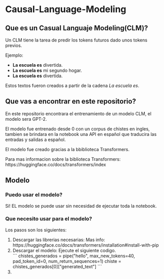 # Causal-Language-Modeling 

<h2>Que es un Casual Languaje Modeling(CLM)?</h2>
<p>Un CLM tiene la tarea de predir los tokens futuros dado unos tokens previos.</p>
<p>Ejemplo:</p> 
<ul>
    <li><b>La escuela es</b> divertida.</li>
    <li><b>La escuela es</b> mi segundo hogar.</li>
    <li><b>La escuela es</b> divertida.</li>
</ul>
<p>Estos textos fueron creados a partir de la cadena <em>La escuela es</em>.</p>


<h2>Que vas a encontrar en este repositorio?</h2>
<p>En este repositorio encontrara el entrenamiento de un modelo CLM, el modelo sera GPT-2.</p>
<p>El modelo fue entrenado desde 0 con un corpus de chistes en ingles, tambien se brindara en la notebook una API en español que traducira las entradas y salidas a español.</p>
<p>El modelo fue creado gracias a la bbiblioteca Transformers.</p>
<p>Para mas informacion sobre la biblioteca Transformers: https://huggingface.co/docs/transformers/index</p>


<h2>Modelo</h2>
<h3>Puedo usar el modelo?</h3>
<p>Si! EL modelo se puede usar sin necesidad de ejecutar toda la notebook.</p>
<h3>Que necesito usar para el modelo?</h3>
<p>Los pasos son los siguientes:</p>
<ol>
    <li>Descargar las librerias necesarias: Mas info: https://huggingface.co/docs/transformers/installation#install-with-pip</li>
    <li>Descargar el modelo: Ejecute el siguiente codigo.</li>
    ```
    chistes_generados = pipe("hello", max_new_tokens=40, pad_token_id=0, num_return_sequences=1)
    chiste = chistes_generados[0]["generated_text"]
    ```
    <li></li>
</ol>
